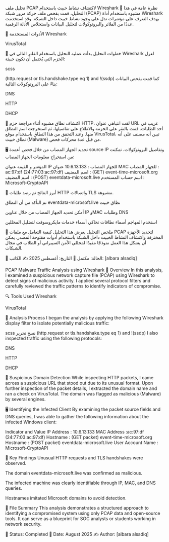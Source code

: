 تحليل ملف PCAP لاكتشاف نشاط خبيث باستخدام Wireshark
🧪 نظرة عامة
في هذا التحليل، قمت بفحص ملف حركة مرور شبكة (PCAP) مشبوه باستخدام أداة Wireshark بهدف التعرف على مؤشرات تدل على وجود نشاط خبيث داخل الشبكة. وقد استخدمت عددًا من الفلاتر والبروتوكولات لتحليل البيانات واستخلاص الأدلة الرقمية.

🔧 الأدوات المستخدمة
Wireshark

VirusTotal

🧵 خطوات التحليل
بدأت عملية التحليل باستخدام الفلتر التالي في Wireshark لعزل الحزم التي يُحتمل أن تكون خبيثة:

scss

(http.request or tls.handshake.type eq 1) and !(ssdp)
كما قمت بفحص البيانات بناءً على البروتوكولات التالية:

DNS

HTTP

DHCP

🔎 اكتشاف نطاق مشبوه
أثناء مراجعة حزم HTTP، لفت انتباهي عنوان URL غريب في أحد الطلبات. قمت بالنقر على الحزمة والاطلاع على تفاصيلها، ثم استخرجت اسم النطاق منها. وعند التحقق من هذا النطاق باستخدام موقع VirusTotal، تبين أنه مصنف على أنه نطاق خبيث (Malware) من قبل عدة محركات فحص.

🖥️ تحديد الجهاز المصاب
من خلال فحص أعمدة source IP وتفاصيل البروتوكولات، تمكنت من استخراج معلومات الجهاز المصاب:

المؤشر و القيمة
عنوان IP للجهاز المصاب	: 10.6.13.133
عنوان MAC للجهاز المصاب : ac:97:df (24:77:03:ac:97:df)
اسم المضيف : (GET)	event-time-microsoft.org
اسم المضيف : (POST)	eventdata-microsoft.live
اسم حساب المستخدم	: Microsoft-CryptoAPI

📌 أبرز النتائج
تم رصد طلبات HTTP واتصالات TLS مشبوهة.

تم التأكد من أن النطاق eventdata-microsoft.live نطاق خبيث

أمكن تحديد الجهاز المصاب من خلال عناوين IP وMAC وطلبات DNS

استخدم المهاجم أسماء نطاقات تحاكي أسماء خدمات مايكروسوفت لتضليل المحللين

📁 ملخص التحليل
يعرض هذا التحليل كيفية التعامل مع ملفات PCAP لتحديد الأجهزة المخترقة واكتشاف النشاط الخبيث داخل الشبكة باستخدام أدوات مفتوحة المصدر. يمكن أن يشكل هذا العمل نموذجًا مفيدًا لمحللي الأمن السيبراني أو الطلاب في مجال الشبكات.

📂 الحالة: مكتمل
📅 التاريخ: أغسطس 2025
✍️ الكاتب: [albara alsadiq]






PCAP Malware Traffic Analysis using Wireshark
🧪 Overview
In this analysis, I examined a suspicious network capture file (PCAP) using Wireshark to detect signs of malicious activity. I applied several protocol filters and carefully reviewed the traffic patterns to identify indicators of compromise.

🔍 Tools Used
Wireshark

VirusTotal

🧵 Analysis Process
I began the analysis by applying the following Wireshark display filter to isolate potentially malicious traffic:

scss
نسخ
تحرير
(http.request or tls.handshake.type eq 1) and !(ssdp)
I also inspected traffic using the following protocols:

DNS

HTTP

DHCP

🔎 Suspicious Domain Detection
While inspecting HTTP packets, I came across a suspicious URL that stood out due to its unusual format. Upon further inspection of the packet details, I extracted the domain name and ran a check on VirusTotal. The domain was flagged as malicious (Malware) by several engines.

🖥️ Identifying the Infected Client
By examining the packet source fields and DNS queries, I was able to gather the following information about the infected Windows client:

Indicator and	Value
IP Address :	10.6.13.133
MAC Address	:ac:97:df (24:77:03:ac:97:df)
Hostname : (GET packet)	event-time-microsoft.org
Hostname : (POST packet)	eventdata-microsoft.live
User Account Name	: Microsoft-CryptoAPI

📌 Key Findings
Unusual HTTP requests and TLS handshakes were observed.

The domain eventdata-microsoft.live was confirmed as malicious.

The infected machine was clearly identifiable through IP, MAC, and DNS queries.

Hostnames imitated Microsoft domains to avoid detection.

📁 File Summary
This analysis demonstrates a structured approach to identifying a compromised system using only PCAP data and open-source tools. It can serve as a blueprint for SOC analysts or students working in network security.

📂 Status: Completed
📅 Date: August 2025
✍️ Author: [albara alsadiq]




